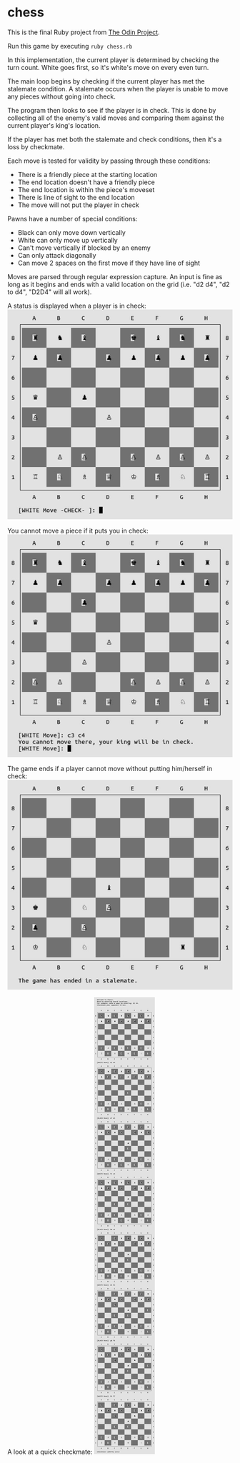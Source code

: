 # chess

This is the final Ruby project from [The Odin Project](http://www.theodinproject.com/courses/ruby-programming/lessons/ruby-final-project).

Run this game by executing `ruby chess.rb`

In this implementation, the current player is determined by checking the turn count. White goes first, so it's white's move on every even turn.

The main loop begins by checking if the current player has met the stalemate condition. A stalemate occurs when the player is unable to move any pieces without going into check.

The program then looks to see if the player is in check. This is done by collecting all of the enemy's valid moves and comparing them against the current player's king's location.

If the player has met both the stalemate and check conditions, then it's a loss by checkmate.

Each move is tested for validity by passing through these conditions:
* There is a friendly piece at the starting location
* The end location doesn't have a friendly piece
* The end location is within the piece's moveset
* There is line of sight to the end location
* The move will not put the player in check

Pawns have a number of special conditions:
* Black can only move down vertically
* White can only move up vertically
* Can't move vertically if blocked by an enemy
* Can only attack diagonally
* Can move 2 spaces on the first move if they have line of sight

Moves are parsed through regular expression capture. An input is fine as long as it begins and ends with a valid location on the grid (i.e. "d2 d4", "d2 to d4", "D2D4" will all work).

A status is displayed when a player is in check:
![Screenshot](screenshots/checked.jpg)

You cannot move a piece if it puts you in check:
![Screenshot](screenshots/check_cant_move.jpg)

The game ends if a player cannot move without putting him/herself in check:
![Screenshot](screenshots/stalemate.jpg)

A look at a quick checkmate:
![Screenshot](screenshots/checkmate.jpg)
